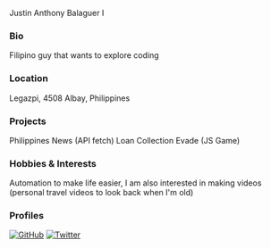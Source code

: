 Justin Anthony Balaguer I

### Bio
Filipino guy that wants to explore coding

### Location
Legazpi, 4508 Albay, Philippines

### Projects
Philippines News (API fetch)
Loan Collection
Evade (JS Game)

### Hobbies & Interests
Automation to make life easier, I am also interested in making videos (personal travel videos to look back when I'm old)

### Profiles
[![GitHub][github-img]](https://github.com/justinbalaguer) 
[![Twitter][twitter-img]](https://twitter.com/justinbalaguer_)
  
<!-- Don't edit the below 2 lines -->
[twitter-img]: https://i.imgur.com/wWzX9uB.png
[github-img]: https://i.imgur.com/9I6NRUm.png